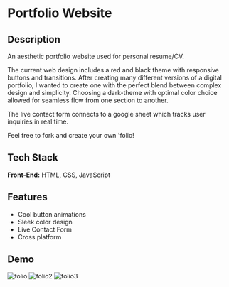 
# Portfolio Website 



## Description
An aesthetic portfolio website used for personal resume/CV. 

The current web design includes a red and black theme with responsive buttons and transitions. After creating many different versions of a digital portfolio, I wanted to create one with the perfect blend between complex design and simplicity. Choosing a dark-theme with optimal color choice allowed for seamless flow from one section to another.

The live contact form connects to a google sheet which tracks user inquiries in real time.

Feel free to fork and create your own 'folio!
## Tech Stack

**Front-End:** HTML, CSS, JavaScript

## Features

- Cool button animations
- Sleek color design
- Live Contact Form   
- Cross platform

## Demo
![folio](https://github.com/UddamB/Folio/assets/89602764/9f779749-f095-4795-89ff-80bd6c9c4c21)
![folio2](https://github.com/UddamB/Folio/assets/89602764/a991bffb-3367-45ac-8eaa-d689145d15c2)
![folio3](https://github.com/UddamB/Folio/assets/89602764/f184c655-42b8-4007-97d4-849ec666ddf2)

